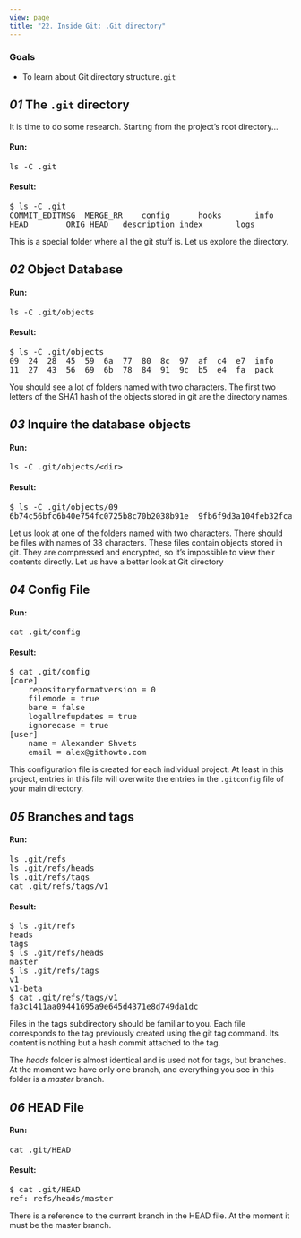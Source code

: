 ```yaml
---
view: page
title: "22. Inside Git: .Git directory"
---
```


<h3>Goals</h3>

<ul><li>To learn about Git directory structure<code>.git</code></li></ul>

<h2><em>01</em> The <code>.git</code> directory</h2>

<p>It is time to do some research. Starting from the project’s root directory...</p>

<h4 class="h4-pre">Run:</h4>

<pre class="instructions">ls -C .git</pre>

<h4 class="h4-pre">Result:</h4>

<pre class="sample">$ ls -C .git
COMMIT_EDITMSG	MERGE_RR	config		hooks		info		objects		rr-cache
HEAD		ORIG_HEAD	description	index		logs		refs</pre>

<p>This is a special folder where all the git stuff is. Let us explore the directory.</p>

<h2><em>02</em> Object Database</h2>

<h4 class="h4-pre">Run:</h4>

<pre class="instructions">ls -C .git/objects</pre>

<h4 class="h4-pre">Result:</h4>

<pre class="sample">$ ls -C .git/objects
09	24	28	45	59	6a	77	80	8c	97	af	c4	e7	info
11	27	43	56	69	6b	78	84	91	9c	b5	e4	fa	pack</pre>

<p>You should see a lot of folders named with two characters. The first two letters of the SHA1 hash of the objects stored in git are the directory names.</p>

<h2><em>03</em> Inquire the database objects</h2>

<h4 class="h4-pre">Run:</h4>

<pre class="instructions">ls -C .git/objects/&lt;dir&gt;</pre>

<h4 class="h4-pre">Result:</h4>

<pre class="sample">$ ls -C .git/objects/09
6b74c56bfc6b40e754fc0725b8c70b2038b91e	9fb6f9d3a104feb32fcac22354c4d0e8a182c1</pre>

<p>Let us look at one of the folders named with two characters. There should be files with names of 38 characters. These files contain objects stored in git. They are compressed and encrypted, so it’s impossible to view their contents directly. Let us have a better look at Git directory</p>

<h2><em>04</em> Config File</h2>

<h4 class="h4-pre">Run:</h4>

<pre class="instructions">cat .git/config</pre>

<h4 class="h4-pre">Result:</h4>

<pre class="sample">$ cat .git/config
[core]
	repositoryformatversion = 0
	filemode = true
	bare = false
	logallrefupdates = true
	ignorecase = true
[user]
	name = Alexander Shvets
	email = alex@githowto.com</pre>

<p>This configuration file is created for each individual project. At least in this project, entries in this file will overwrite the entries in the <code>.gitconfig</code> file of your main directory.</p>

<h2><em>05</em> Branches and tags</h2>

<h4 class="h4-pre">Run:</h4>

<pre class="instructions">ls .git/refs
ls .git/refs/heads
ls .git/refs/tags
cat .git/refs/tags/v1</pre>

<h4 class="h4-pre">Result:</h4>

<pre class="sample">$ ls .git/refs
heads
tags
$ ls .git/refs/heads
master
$ ls .git/refs/tags
v1
v1-beta
$ cat .git/refs/tags/v1
fa3c1411aa09441695a9e645d4371e8d749da1dc</pre>

<p>Files in the tags subdirectory should be familiar to you. Each file corresponds to the tag previously created using the git tag command. Its content is nothing but a hash commit attached to the tag.</p>

<p>The <em>heads</em> folder is almost identical and is used not for tags, but branches. At the moment we have only one branch, and everything you see in this folder is a <em>master</em> branch.</p>

<h2><em>06</em> HEAD File</h2>

<h4 class="h4-pre">Run:</h4>

<pre class="instructions">cat .git/HEAD</pre>

<h4 class="h4-pre">Result:</h4>

<pre class="sample">$ cat .git/HEAD
ref: refs/heads/master</pre>

<p>There is a reference to the current branch in the HEAD file. At the moment it must be the master branch.</p>
